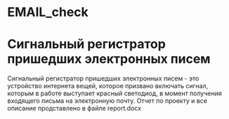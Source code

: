 # EMAIL_check

# Сигнальный регистратор пришедших электронных писем

Сигнальный регистратор пришедших электронных писем - это устройство интернета вещей, которое призвано включать сигнал, которым в работе выступает красный светодиод, в момент получения входящего письма на электронную почту. Отчет по проекту и все описание продставлено в файле report.docx
